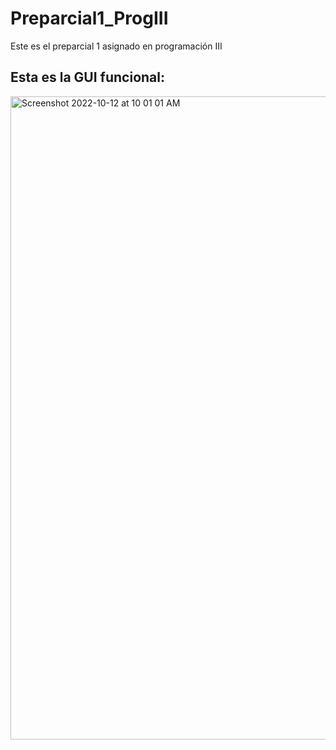 # Preparcial1_ProgIII
Este es el preparcial 1 asignado en programación III

## Esta es la GUI funcional:

<img width="1029" alt="Screenshot 2022-10-12 at 10 01 01 AM" src="https://user-images.githubusercontent.com/99767358/195383264-c34bd11f-800e-4ebe-ba1e-8d7dc60f5303.png">

